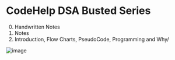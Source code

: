 # CodeHelp DSA Busted Series

000. Handwritten Notes
000. Notes
001. Introduction, Flow Charts, PseudoCode, Programming and Why/

![image](https://user-images.githubusercontent.com/87055332/163028262-65cdb97e-1736-4b19-bd84-2f3d2861b92f.png)
